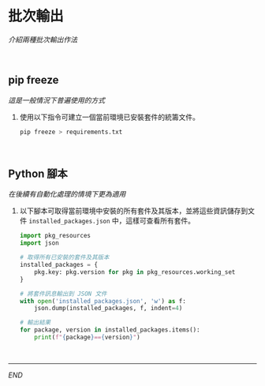 # 批次輸出

_介紹兩種批次輸出作法_

<br>

## pip freeze

_這是一般情況下普遍使用的方式_

1. 使用以下指令可建立一個當前環境已安裝套件的統籌文件。

    ```bash
    pip freeze > requirements.txt
    ```

<br>

## Python 腳本

_在後續有自動化處理的情境下更為適用_

1. 以下腳本可取得當前環境中安裝的所有套件及其版本，並將這些資訊儲存到文件 `installed_packages.json` 中，這樣可查看所有套件。

    ```python
    import pkg_resources
    import json

    # 取得所有已安裝的套件及其版本
    installed_packages = {
        pkg.key: pkg.version for pkg in pkg_resources.working_set
    }

    # 將套件訊息輸出到 JSON 文件
    with open('installed_packages.json', 'w') as f:
        json.dump(installed_packages, f, indent=4)

    # 輸出結果
    for package, version in installed_packages.items():
        print(f"{package}=={version}")
    ```

<br>

___

_END_